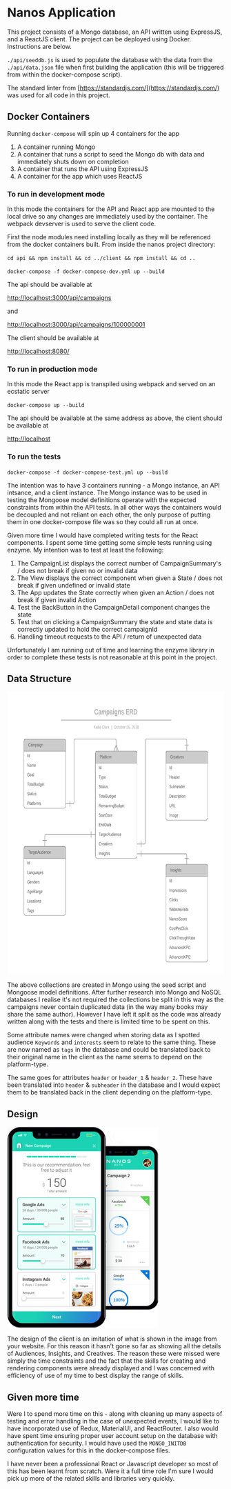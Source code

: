 # Nanos Application

This project consists of a Mongo database, an API written using ExpressJS, and a ReactJS client. The 
project can be deployed using Docker. Instructions are below.

`./api/seeddb.js` is used to populate the database with the data from the `./api/data.json` file when 
first building the application (this will be triggered from within the docker-compose script).

The standard linter from [https://standardjs.com/](https://standardjs.com/) was used for all code in this
project.

## Docker Containers
Running `docker-compose` will spin up 4 containers for the app
1. A container running Mongo
2. A container that runs a script to seed the Mongo db with data and immediately shuts down on completion
3. A container that runs the API using ExpressJS
4. A container for the app which uses ReactJS

### To run in development mode
In this mode the containers for the API and React app are mounted to the local drive so any changes are 
immediately used by the container. The webpack devserver is used to serve the client code.

First the node modules need installing locally as they will be referenced from the docker containers
built. From inside the nanos project directory:

`cd api && npm install && cd ../client && npm install && cd ..`

`docker-compose -f docker-compose-dev.yml up --build`

The api should be available at

[http://localhost:3000/api/campaigns](http://localhost:3000/api/campaigns)

and

[http://localhost:3000/api/campaigns/100000001](http://localhost:3000/api/campaigns/100000001)

The client should be available at 

[http://localhost:8080/](http://localhost:8080/)

### To run in production mode
In this mode the React app is transpiled using webpack and served on an ecstatic server

`docker-compose up --build` 

The api should be available at the same address as above, the client should be available at 

[http://localhost](http://localhost)


### To run the tests

`docker-compose -f docker-compose-test.yml up --build`

The intention was to have 3 containers running - a Mongo instance, an API intsance, and a client 
instance. The Mongo instance was to be used in testing the Mongoose model definitions operate with the 
expected constraints from within the API tests. In all other ways the containers would be decoupled and 
not reliant on each other, the only purpose of putting them in one docker-compose file was so they could
all run at once.

Given more time I would have completed writing tests for the React components. I spent some time getting 
some simple tests running using enzyme. My intention was to test at least the following:
1. The CampaignList displays the correct number of CampaignSummary's / does not break if given no or 
invalid data
2. The View displays the correct component when given a State / does not break if given undefined or 
invalid state
3. The App updates the State correctly when given an Action / does not break if given invalid Action
4. Test the BackButton in the CampaignDetail component changes the state
5. Test that on clicking a CampaignSummary the state and state data is correctly updated to hold the 
correct campaignId
6. Handling timeout requests to the API / return of unexpected data

Unfortunately I am running out of time and learning the enzyme library in order to complete these tests 
is not reasonable at this point in the project.

## Data Structure
<img src="nanosCampaignERD.png" width="720px" height="655px" />

The above collections are created in Mongo using the seed script and Mongoose model definitions. After 
further research into Mongo and NoSQL databases I realise it's not required the collections be split in 
this way as the campaigns never contain duplicated data (in the way many books may share the same author). 
However I have left it split as the code was already written along with the tests and there is limited
time to be spent on this. 

Some attribute names were changed when storing data as I spotted audience `Keywords` and `interests` seem to 
relate to the same thing. These are now named as `tags` in the database and could be translated back to
their original name in the client as the name seems to depend on the platform-type.

The same goes for attributes `header` or `header_1` & `header_2`. These have been translated into `header` & 
`subheader` in the database and I would expect them to be translated back in the client depending on the
platform-type.

## Design

<img src="double-phones.png" width="350px" height="466px" />

The design of the client is an imitation of what is shown in the image from your website. For 
this reason it hasn't gone so far as showing all the details of Audiences, Insights, and Creatives. The
reason these were missed were simply the time constraints and the fact that the skills for creating and
rendering components were already displayed and I was concerned with efficiency of use of my time to best 
display the range of skills.

## Given more time

Were I to spend more time on this - along with cleaning up many aspects of testing and error handling in
the case of unexpected events, I would like to have incorporated use of Redux, MaterialUI, and ReactRouter. 
I also would have spent time ensuring proper user account setup on the database with authentication for 
security. I would have used the `MONGO_INITDB` configuration values for this in the docker-compose files. 

I have never been a professional React or Javascript developer so most of this has been learnt from 
scratch. Were it a full time role I'm sure I would pick up more of the related skills and libraries very
quickly.